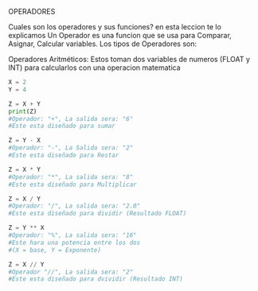 OPERADORES

Cuales son los operadores y sus funciones? en esta leccion te lo explicamos
Un Operador es una funcion que se usa para Comparar, Asignar, Calcular variables.
Los tipos de Operadores son:

Operadores Aritméticos:
Estos toman dos variables de numeros (FLOAT y INT) para calcularlos con una operacion matematica
```py
X = 2
Y = 4

Z = X + Y
print(Z)
#Operador: "+", La salida sera: "6"
#Este esta diseñado para sumar

Z = Y - X
#Operador: "-", La Salida sera: "2"
#Este esta diseñado para Restar

Z = X * Y
#Operador: "*", La salida sera: "8"
#Este esta diseñado para Multiplicar

Z = X / Y
#Operador: "/", La salida sera: "2.0"
#Este esta diseñado para dividir (Resultado FLOAT)

Z = Y ** X
#Operador: "%", La salida sera: "16"
#Este hara una potencia entre los dos
#(X = base, Y = Exponente)

Z = X // Y
#Operador "//", La salida sera: "2"
#Este esta diseñado para dvividir (Resultado INT)
```
